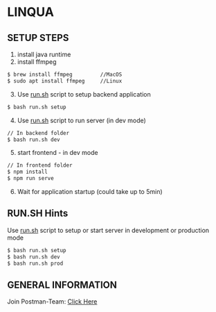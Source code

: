 # LINQUA
## SETUP STEPS

1. install java runtime
2. install ffmpeg
```bash
$ brew install ffmpeg         //MacOS
$ sudo apt install ffmpeg     //Linux
```
3. Use [run.sh](backend/run.sh) script to setup backend application
```bash
$ bash run.sh setup
```

4. Use [run.sh](backend/run.sh) script to run server (in dev mode)
```bash
// In backend folder
$ bash run.sh dev
```

5. start frontend - in dev mode
        
```bash
// In frontend folder
$ npm install
$ npm run serve
```
6. Wait for application startup (could take up to 5min)


## RUN.SH Hints
Use [run.sh](backend/run.sh) script to setup or start server in development or production mode
```bash
$ bash run.sh setup
$ bash run.sh dev
$ bash run.sh prod
```


## GENERAL INFORMATION
Join Postman-Team: [Click Here](https://app.getpostman.com/join-team?invite_code=3ab5a9159a2423c81cd34ea790022164)